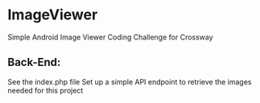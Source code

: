 # ImageViewer
Simple Android Image Viewer Coding Challenge for Crossway

## Back-End:
See the index.php file
Set up a simple API endpoint to retrieve the images needed for this project
